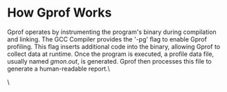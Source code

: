 # How Gprof Works

Gprof operates by instrumenting the program's binary during compilation and linking. The GCC Compiler provides the '-pg' flag to enable Gprof profiling. This flag inserts additional code into the binary, allowing Gprof to collect data at runtime. Once the program is executed, a profile data file, usually named _gmon.out_, is generated. Gprof then processes this file to generate a human-readable report.\


\
